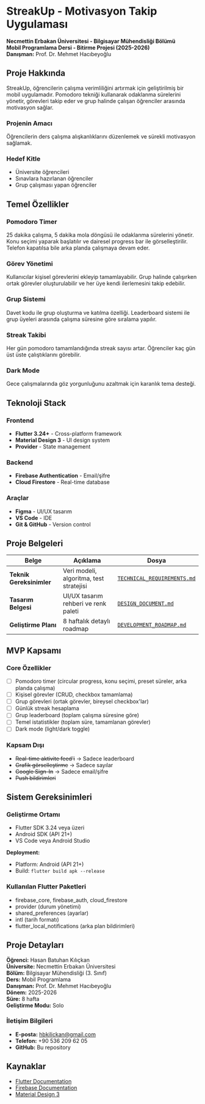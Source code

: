 # StreakUp - Motivasyon Takip Uygulaması

**Necmettin Erbakan Üniversitesi - Bilgisayar Mühendisliği Bölümü**  
**Mobil Programlama Dersi - Bitirme Projesi (2025-2026)**  
**Danışman:** Prof. Dr. Mehmet Hacıbeyoğlu

## Proje Hakkında

StreakUp, öğrencilerin çalışma verimliliğini artırmak için geliştirilmiş bir mobil uygulamadır. Pomodoro tekniği kullanarak odaklanma sürelerini yönetir, görevleri takip eder ve grup halinde çalışan öğrenciler arasında motivasyon sağlar.

### Projenin Amacı
Öğrencilerin ders çalışma alışkanlıklarını düzenlemek ve sürekli motivasyon sağlamak.

### Hedef Kitle
- Üniversite öğrencileri
- Sınavlara hazırlanan öğrenciler  
- Grup çalışması yapan öğrenciler

## Temel Özellikler

### Pomodoro Timer
25 dakika çalışma, 5 dakika mola döngüsü ile odaklanma sürelerini yönetir. Konu seçimi yaparak başlatılır ve dairesel progress bar ile görselleştirilir. Telefon kapatılsa bile arka planda çalışmaya devam eder.

### Görev Yönetimi
Kullanıcılar kişisel görevlerini ekleyip tamamlayabilir. Grup halinde çalışırken ortak görevler oluşturulabilir ve her üye kendi ilerlemesini takip edebilir.

### Grup Sistemi
Davet kodu ile grup oluşturma ve katılma özelliği. Leaderboard sistemi ile grup üyeleri arasında çalışma süresine göre sıralama yapılır.

### Streak Takibi
Her gün pomodoro tamamlandığında streak sayısı artar. Öğrenciler kaç gün üst üste çalıştıklarını görebilir.

### Dark Mode
Gece çalışmalarında göz yorgunluğunu azaltmak için karanlık tema desteği.

## Teknoloji Stack

### Frontend
- **Flutter 3.24+** - Cross-platform framework
- **Material Design 3** - UI design system
- **Provider** - State management

### Backend
- **Firebase Authentication** - Email/şifre
- **Cloud Firestore** - Real-time database

### Araçlar
- **Figma** - UI/UX tasarım
- **VS Code** - IDE
- **Git & GitHub** - Version control

## Proje Belgeleri

| Belge | Açıklama | Dosya |
|-------|----------|-------|
| **Teknik Gereksinimler** | Veri modeli, algoritma, test stratejisi | [`TECHNICAL_REQUIREMENTS.md`](docs/tr/TECHNICAL_REQUIREMENTS.md) |
| **Tasarım Belgesi** | UI/UX tasarım rehberi ve renk paleti | [`DESIGN_DOCUMENT.md`](docs/tr/DESIGN_DOCUMENT.md) |
| **Geliştirme Planı** | 8 haftalık detaylı roadmap | [`DEVELOPMENT_ROADMAP.md`](docs/tr/DEVELOPMENT_ROADMAP.md) |


## MVP Kapsamı

### Core Özellikler
- [ ] Pomodoro timer (circular progress, konu seçimi, preset süreler, arka planda çalışma)
- [ ] Kişisel görevler (CRUD, checkbox tamamlama)
- [ ] Grup görevleri (ortak görevler, bireysel checkbox'lar)
- [ ] Günlük streak hesaplama
- [ ] Grup leaderboard (toplam çalışma süresine göre)
- [ ] Temel istatistikler (toplam süre, tamamlanan görevler)
- [ ] Dark mode (light/dark toggle)

### Kapsam Dışı
- ~~Real-time aktivite feed'i~~ → Sadece leaderboard
- ~~Grafik görselleştirme~~ → Sadece sayılar
- ~~Google Sign-In~~ → Sadece email/şifre
- ~~Push bildirimleri~~

## Sistem Gereksinimleri

### Geliştirme Ortamı
- Flutter SDK 3.24 veya üzeri
- Android SDK (API 21+)
- VS Code veya Android Studio

**Deployment:**
- Platform: Android (API 21+)
- Build: `flutter build apk --release`

### Kullanılan Flutter Paketleri
- firebase_core, firebase_auth, cloud_firestore
- provider (durum yönetimi)
- shared_preferences (ayarlar)
- intl (tarih formatı)
- flutter_local_notifications (arka plan bildirimleri)

## Proje Detayları

**Öğrenci:** Hasan Batuhan Kılıçkan  
**Üniversite:** Necmettin Erbakan Üniversitesi  
**Bölüm:** Bilgisayar Mühendisliği (3. Sınıf)  
**Ders:** Mobil Programlama  
**Danışman:** Prof. Dr. Mehmet Hacıbeyoğlu  
**Dönem:** 2025-2026  
**Süre:** 8 hafta  
**Geliştirme Modu:** Solo

### İletişim Bilgileri
- **E-posta:** hbkilickan@gmail.com
- **Telefon:** +90 536 209 62 05
- **GitHub:** Bu repository

## Kaynaklar

- [Flutter Documentation](https://docs.flutter.dev)
- [Firebase Documentation](https://firebase.google.com/docs)
- [Material Design 3](https://m3.material.io)